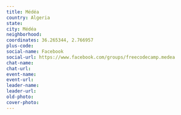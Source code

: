 ```yaml
---
title: Médéa
country: Algeria
state: 
city: Médéa
neighborhood: 
coordinates: 36.265344, 2.766957
plus-code:
social-name: Facebook
social-url: https://www.facebook.com/groups/freecodecamp.medea
chat-name:
chat-url:
event-name:
event-url:
leader-name:
leader-url:
old-photo: 
cover-photo:
---
```

